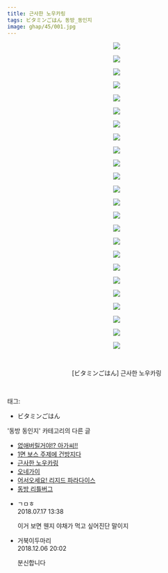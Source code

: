 ```yaml
---
title: 근사한 노우카링
tags: ビタミンごはん 동방_동인지
image: ghap/45/001.jpg
---
```

<div class="article">
<p style="text-align: center; clear: none; float: none;"><img src="{{ site.nasurl }}/ghap/45/001.jpg"/></p>
<p style="text-align: center; clear: none; float: none;"><img src="{{ site.nasurl }}/ghap/45/002.jpg"/></p>
<p style="text-align: center; clear: none; float: none;"><img src="{{ site.nasurl }}/ghap/45/003.jpg"/></p>
<p style="text-align: center; clear: none; float: none;"><img src="{{ site.nasurl }}/ghap/45/004.jpg"/></p>
<p style="text-align: center; clear: none; float: none;"><img src="{{ site.nasurl }}/ghap/45/005.jpg"/></p>
<p style="text-align: center; clear: none; float: none;"><img src="{{ site.nasurl }}/ghap/45/006.jpg"/></p>
<p style="text-align: center; clear: none; float: none;"><img src="{{ site.nasurl }}/ghap/45/007.jpg"/></p>
<p style="text-align: center; clear: none; float: none;"><img src="{{ site.nasurl }}/ghap/45/008.jpg"/></p>
<p style="text-align: center; clear: none; float: none;"><img src="{{ site.nasurl }}/ghap/45/009.jpg"/></p>
<p style="text-align: center; clear: none; float: none;"><img src="{{ site.nasurl }}/ghap/45/010.jpg"/></p>
<p style="text-align: center; clear: none; float: none;"><img src="{{ site.nasurl }}/ghap/45/011.jpg"/></p>
<p style="text-align: center; clear: none; float: none;"><img src="{{ site.nasurl }}/ghap/45/012.jpg"/></p>
<p style="text-align: center; clear: none; float: none;"><img src="{{ site.nasurl }}/ghap/45/013.jpg"/></p>
<p style="text-align: center; clear: none; float: none;"><img src="{{ site.nasurl }}/ghap/45/014.jpg"/></p>
<p style="text-align: center; clear: none; float: none;"><img src="{{ site.nasurl }}/ghap/45/015.jpg"/></p>
<p style="text-align: center; clear: none; float: none;"><img src="{{ site.nasurl }}/ghap/45/016.jpg"/></p>
<p style="text-align: center; clear: none; float: none;"><img src="{{ site.nasurl }}/ghap/45/017.jpg"/></p>
<p style="text-align: center; clear: none; float: none;"><img src="{{ site.nasurl }}/ghap/45/018.jpg"/></p>
<p style="text-align: center; clear: none; float: none;"><img src="{{ site.nasurl }}/ghap/45/019.jpg"/></p>
<p style="text-align: center; clear: none; float: none;"><img src="{{ site.nasurl }}/ghap/45/020.jpg"/></p>
<p style="text-align: center; clear: none; float: none;"><img src="{{ site.nasurl }}/ghap/45/021.jpg"/></p>
<p style="text-align: center; clear: none; float: none;"><img src="{{ site.nasurl }}/ghap/45/022.jpg"/></p>
<p style="text-align: center; clear: none; float: none;"><img src="{{ site.nasurl }}/ghap/45/023.jpg"/></p>
<p style="text-align: center; clear: none; float: none;"><img src="{{ site.nasurl }}/ghap/45/024.jpg"/></p>
<p style="text-align: center; clear: none; float: none;"><br/></p>
<p style="text-align: center; clear: none; float: none;">[ビタミンごはん] 근사한 노우카링</p>
<p><br/></p>
</div><div class="tagTrail">
<p>태그: </p>
<ul>
<li>ビタミンごはん</li>
</ul>
</div><div class="another">
<p>'동방 동인지' 카테고리의 다른 글</p>
<ul>
<li><a href="/2016-06-16-ghap_47">없애버릴거야!? 아가씨!!</a></li>
<li><a href="/2016-06-16-ghap_46">1면 보스 주제에 건방지다</a></li>
<li><a href="/2016-06-16-ghap_45">근사한 노우카링</a></li>
<li><a href="/2016-06-16-ghap_43">오네가이</a></li>
<li><a href="/2016-06-16-ghap_42">어서오세요! 리지드 파라다이스</a></li>
<li><a href="/2016-06-16-ghap_40">동방 리틀버그</a></li>
</ul>
</div><div class="cb_module cb_fluid">
<div class="cb_wrt cb_profile">
<div class="comment">
<ul>
<li class="cb_thumb_off" id="comment15288586">
<div class="cb_comment_area">
<div class="cb_info_area">
<div class="cb_section">
<span class="cb_nick_name">ㄱㅁㅎ</span>
</div>
<div class="cb_section">
<span class="cb_date">2018.07.17 13:38 </span>
</div>
</div>
<div class="cb_dsc_comment">
<p class="cb_dsc">
											이거 보면 웬지 야채가 먹고 싶어진단 말이지
										</p>
</div>
</div></li>
<li class="cb_thumb_off" id="comment15383256">
<div class="cb_comment_area">
<div class="cb_info_area">
<div class="cb_section">
<span class="cb_nick_name">거북이두마리</span>
</div>
<div class="cb_section">
<span class="cb_date">2018.12.06 20:02 </span>
</div>
</div>
<div class="cb_dsc_comment">
<p class="cb_dsc">
											분신합니다
										</p>
</div>
</div></li>
</ul>
</div>
</div><!-- commentList close -->
</div>